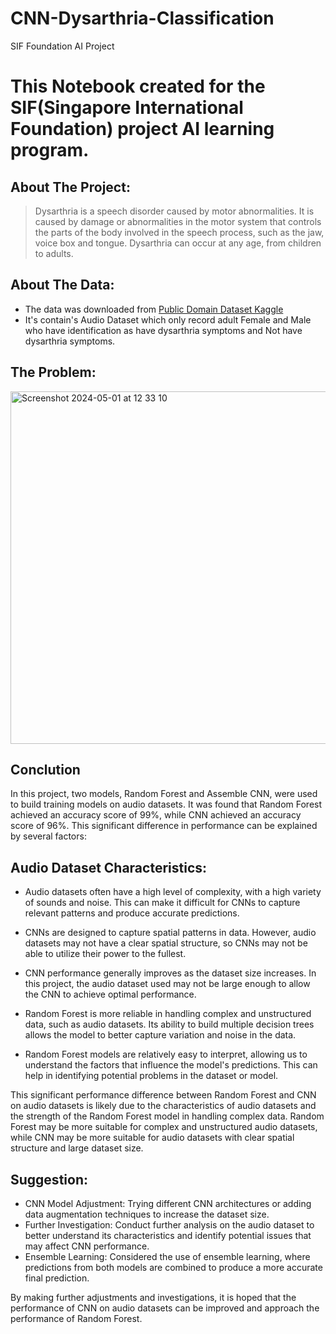 # CNN-Dysarthria-Classification
SIF Foundation AI Project
# This Notebook created for the SIF(Singapore International Foundation) project AI learning program.

## About The Project:
> Dysarthria is a speech disorder caused by motor abnormalities. It is caused by damage or abnormalities in the motor system that controls the parts of the body involved in the speech process, such as the jaw, voice box and tongue. Dysarthria can occur at any age, from children to adults.

## About The Data: 
- The data was downloaded from [Public Domain Dataset Kaggle ](https://www.kaggle.com/datasets/poojag718/dysarthria-and-nondysarthria-speech-dataset?select=data_with_path.csv)
- It's contain's Audio Dataset which only record adult Female and Male who have identification as have dysarthria symptoms and Not have dysarthria symptoms.

## The Problem:
<img width="564" alt="Screenshot 2024-05-01 at 12 33 10" src="https://github.com/YolandaKrisnadita/CNN-Dysarthria-Classification/assets/92908655/9e2edc39-6a80-4335-84e3-002b34a8fafc">

## Conclution
In this project, two models, Random Forest and Assemble CNN, were used to build training models on audio datasets. It was found that Random Forest achieved an accuracy score of 99%, while CNN achieved an accuracy score of 96%. This significant difference in performance can be explained by several factors:

## Audio Dataset Characteristics:

- Audio datasets often have a high level of complexity, with a high variety of sounds and noise. This can make it difficult for CNNs to capture relevant patterns and produce accurate predictions.
- CNNs are designed to capture spatial patterns in data. However, audio datasets may not have a clear spatial structure, so CNNs may not be able to utilize their power to the fullest.
- CNN performance generally improves as the dataset size increases. In this project, the audio dataset used may not be large enough to allow the CNN to achieve optimal performance.

- Random Forest is more reliable in handling complex and unstructured data, such as audio datasets. Its ability to build multiple decision trees allows the model to better capture variation and noise in the data.
- Random Forest models are relatively easy to interpret, allowing us to understand the factors that influence the model's predictions. This can help in identifying potential problems in the dataset or model.

This significant performance difference between Random Forest and CNN on audio datasets is likely due to the characteristics of audio datasets and the strength of the Random Forest model in handling complex data. Random Forest may be more suitable for complex and unstructured audio datasets, while CNN may be more suitable for audio datasets with clear spatial structure and large dataset size.

## Suggestion:

- CNN Model Adjustment: Trying different CNN architectures or adding data augmentation techniques to increase the dataset size.
- Further Investigation: Conduct further analysis on the audio dataset to better understand its characteristics and identify potential issues that may affect CNN performance.
- Ensemble Learning: Considered the use of ensemble learning, where predictions from both models are combined to produce a more accurate final prediction.

By making further adjustments and investigations, it is hoped that the performance of CNN on audio datasets can be improved and approach the performance of Random Forest.
